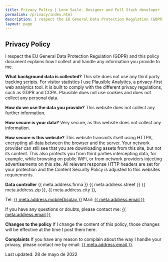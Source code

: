 ```yaml
---
title: Privacy Policy | Lene Saile. Designer and Full Stack developer
permalink: /privacy/index.html
description: I respect the EU General Data Protection Regulation (GDPR). This policy document explains how I collect and handle any information you provide to me.
layout: page
---
```


## Privacy Policy

I respect the EU General Data Protection Regulation (GDPR) and this policy document explains how I collect and handle any information you provide to me.

**What background data is collected?**
This site does not use any third party tracking scripts.
For visitor statistics I use Plausible Analytics, a privacy-first web analytics tool. It is built to comply with the different privacy regulations, such as GDPR and CCPA. Plausible does not use cookies and does not collect any personal data.

**How do we use the data you provide?**
This website does not collect any further information.

**How secure is your data?**
Very secure, as this website does not collect any information.

**How secure is this website?**
This website transmits itself using HTTPS, encrypting all data between the browser and the server. Your network provider can still see that you are downloading assets from this site, but not its content. This also protects you from third parties intercepting data, for example, while browsing on public WiFi, or from network providers injecting advertisements on this site. All relevant response HTTP headers are set for your protection and the Content Security Policy is adjusted to this websites requirements.

**Data controller**
{{ meta.address.firma }}
{{ meta.address.street }}
{{ meta.address.zip }}, {{ meta.address.city }},

Tel: <a href="tel:{{ meta.address.mobileCall }}">{{ meta.address.mobileDisplay }}</a>
Mail: <a href="mailto:{{ meta.address.email }}">{{ meta.address.email }}</a>

If you have any questions or doubts, please contact me: <a href="mailto:{{ meta.address.email }}">{{ meta.address.email }}</a>

**Changes to the policy**
If I change the content of this policy, those changes will be effective at the time I post them here.

**Complaints**
If you have any reason to complain about the way I handle your privacy, please contact me by email: <a href="mailto:{{ meta.address.email }}">{{ meta.address.email }}</a>.

Last updated: 28 de mayo de 2022
